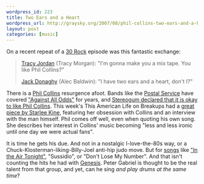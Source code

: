 ```yaml
--- 
wordpress_id: 223
title: Two Ears and a Heart
wordpress_url: http://graysky.org/2007/08/phil-collins-two-ears-and-a-heart/
layout: post
categories: [music]
---
```

On a recent repeat of a <a href="http://www.nbc.com/30_Rock/">30 Rock</a> episode was this fantastic exchange:

<blockquote>
<a href="http://en.wikipedia.org/wiki/Tracy_Jordan">Tracy Jordan</a> (Tracy Morgan): "I'm gonna make you a mix tape. You like Phil Collins?"

<a href="http://en.wikipedia.org/wiki/Jack_Donaghy">Jack Donaghy</a> (Alec Baldwin): "I have two ears and a heart, don't I?" 
</blockquote>

There is a <a href="http://www.philcollins.co.uk/">Phil Collins</a> resurgence afoot. Bands like the <a href="http://www.postalservicemusic.net/">Postal Service</a> have covered <a href="http://youtube.com/watch?v=kehHqPfRhPo">"Against All Odds"</a> for years, and <a href="http://www.stereogum.com/archives/its-ok-to-like-phil-collins.html">Stereogum declared that it is okay to like Phil Collins</a>. This week's This American Life on Breakups had a <a href="http://www.thislife.org/Radio_Episode.aspx?episode=339">great piece by Starlee Kine</a>, featuring her obsession with Collins and an interview with the man himself. Phil comes off well, even when quoting his own song. She describes her interest in Collins' music becoming "less and less ironic until one day we were actual fans". 

It is time he gets his due. And not in a nostalgic I-love-the-80s way, or a Chuck-Klosterman-liking-Billy-Joel anti-hip judo move. But for <a href="http://hypem.com/search/phil%20collins/1">songs</a> like <a href="http://www.youtube.com/watch?v=-Tnyp9tRXRo">"In the Air Tonight"</a>, "Sussidio", or "Don't Lose My Number". And that isn't counting the hits he had with <a href="http://en.wikipedia.org/wiki/Genesis_%28band%29">Genesis</a>. Peter Gabriel is thought to be the real talent from that group, and yet, can he sing <em>and play drums at the same time</em>?

